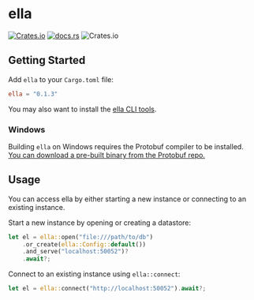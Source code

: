 # ella

[![Crates.io](https://img.shields.io/crates/v/ella?style=for-the-badge)](https://crates.io/crates/ella/)
[![docs.rs](https://img.shields.io/docsrs/ella?style=for-the-badge)](https://docs.rs/ella/)
![Crates.io](https://img.shields.io/crates/l/ella?style=for-the-badge)

<!-- cargo-rdme start -->

## Getting Started

Add `ella` to your `Cargo.toml` file:

```toml
ella = "0.1.3"
```

You may also want to install the [ella CLI tools](https://crates.io/crates/ella-cli/).

### Windows

Building `ella` on Windows requires the Protobuf compiler to be installed.
[You can download a pre-built binary from the Protobuf repo.](https://github.com/protocolbuffers/protobuf/releases)

## Usage

You can access ella by either starting a new instance or connecting to an existing instance.

Start a new instance by opening or creating a datastore:

```rust
let el = ella::open("file:///path/to/db")
    .or_create(ella::Config::default())
    .and_serve("localhost:50052")?
    .await?;

```

Connect to an existing instance using `ella::connect`:

```rust
let el = ella::connect("http://localhost:50052").await?;
```

<!-- cargo-rdme end -->

